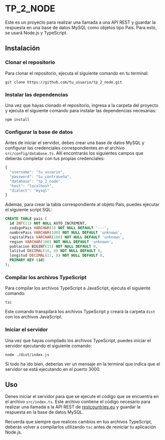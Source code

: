 # TP_2_NODE

Este es un proyecto para realizar una llamada a una API REST y guardar la respuesta en una base de datos MySQL como objetos tipo Pais. Para esto, se usará Node.js y TypeScript.

## Instalación

### Clonar el repositorio

Para clonar el repositorio, ejecuta el siguiente comando en tu terminal:

```
git clone https://github.com/tu_usuario/tp_2_node.git
```

### Instalar las dependencias

Una vez que hayas clonado el repositorio, ingresa a la carpeta del proyecto y ejecuta el siguiente comando para instalar las dependencias necesarias:

```
npm install
```

### Configurar la base de datos

Antes de iniciar el servidor, debes crear una base de datos MySQL y configurar las credenciales correspondientes en el archivo `src/config/database.ts`. Allí encontrarás los siguientes campos que deberás completar con tus propias credenciales:

```typescript
{
  "username": "tu_usuario",
  "password": "tu_contraseña",
  "database": "tp_2_node",
  "host": "localhost",
  "dialect": "mysql"
}
```

Además, para crear la tabla correspondiente al objeto Pais, puedes ejecutar el siguiente script SQL:
```sql
CREATE TABLE pais (
  id INT(11) NOT NULL AUTO_INCREMENT,
  codigoPais VARCHAR(3) NOT NULL DEFAULT '---',
  nombrePais VARCHAR(100) NOT NULL DEFAULT 'unknown',
  capitalPais VARCHAR(100) NOT NULL DEFAULT 'unknown',
  region VARCHAR(100) NOT NULL DEFAULT 'unknown',
  poblacion BIGINT(15) NOT NULL DEFAULT 0,
  latitud DECIMAL(10, 8) NOT NULL DEFAULT 0,
  longitud DECIMAL(11, 8) NOT NULL DEFAULT 0,
  PRIMARY KEY (id)
);
```

### Compilar los archivos TypeScript

Para compilar los archivos TypeScript a JavaScript, ejecuta el siguiente comando:

```
tsc
```

Este comando transpilará los archivos TypeScript y creará la carpeta `dist` con los archivos JavaScript.

### Iniciar el servidor

Una vez que hayas compilado los archivos TypeScript, puedes iniciar el servidor ejecutando el siguiente comando:

```
node ./dist/index.js
```

Si todo ha ido bien, deberías ver un mensaje en la terminal que indica que el servidor se está ejecutando en el puerto 3000.

## Uso

Denes iniciar el servidor para que se ejecute el código que se encuentra en el archivo `src/index.ts`. Este archivo contiene el código necesario para realizar una llamada a la API REST de [restcountries.eu](https://restcountries.eu/) y guardar la respuesta en la base de datos MySQL.


Recuerda que siempre que realices cambios en tus archivos TypeScript, deberás volver a compilarlos utilizando `tsc` antes de reiniciar tu aplicación Node.js.